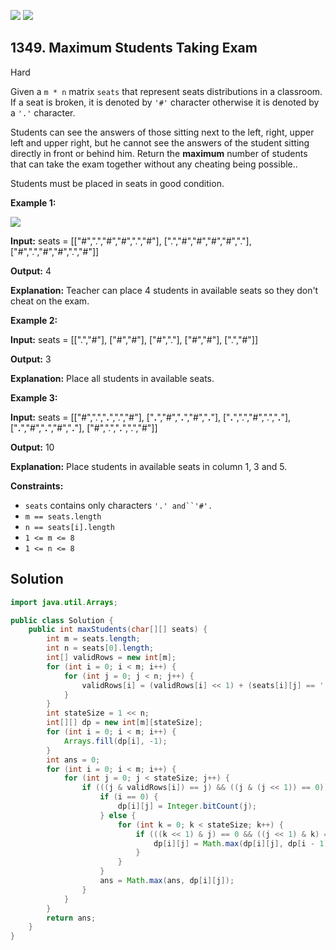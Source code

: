 [![](https://img.shields.io/github/stars/javadev/LeetCode-in-Java?label=Stars&style=flat-square)](https://github.com/javadev/LeetCode-in-Java)
[![](https://img.shields.io/github/forks/javadev/LeetCode-in-Java?label=Fork%20me%20on%20GitHub%20&style=flat-square)](https://github.com/javadev/LeetCode-in-Java/fork)

## 1349\. Maximum Students Taking Exam

Hard

Given a `m * n` matrix `seats` that represent seats distributions in a classroom. If a seat is broken, it is denoted by `'#'` character otherwise it is denoted by a `'.'` character.

Students can see the answers of those sitting next to the left, right, upper left and upper right, but he cannot see the answers of the student sitting directly in front or behind him. Return the **maximum** number of students that can take the exam together without any cheating being possible..

Students must be placed in seats in good condition.

**Example 1:**

![](https://assets.leetcode.com/uploads/2020/01/29/image.png)

**Input:** seats = \[\["#",".","#","#",".","#"], 
                    [".","#","#","#","#","."], 
                    ["#",".","#","#",".","#"]]

**Output:** 4

**Explanation:** Teacher can place 4 students in available seats so they don't cheat on the exam.

**Example 2:**

**Input:** seats = \[\[".","#"], 
                    ["#","#"], 
                    ["#","."], 
                    ["#","#"], 
                    [".","#"]]

**Output:** 3

**Explanation:** Place all students in available seats.

**Example 3:**

**Input:** seats = \[\["#",".","**.**",".","#"], 
                    ["**.**","#","**.**","#","**.**"], 
                    ["**.**",".","#",".","**.**"], 
                    ["**.**","#","**.**","#","**.**"], 
                    ["#",".","**.**",".","#"]]

**Output:** 10

**Explanation:** Place students in available seats in column 1, 3 and 5.

**Constraints:**

*   `seats` contains only characters `'.' and``'#'.`
*   `m == seats.length`
*   `n == seats[i].length`
*   `1 <= m <= 8`
*   `1 <= n <= 8`

## Solution

```java
import java.util.Arrays;

public class Solution {
    public int maxStudents(char[][] seats) {
        int m = seats.length;
        int n = seats[0].length;
        int[] validRows = new int[m];
        for (int i = 0; i < m; i++) {
            for (int j = 0; j < n; j++) {
                validRows[i] = (validRows[i] << 1) + (seats[i][j] == '.' ? 1 : 0);
            }
        }
        int stateSize = 1 << n;
        int[][] dp = new int[m][stateSize];
        for (int i = 0; i < m; i++) {
            Arrays.fill(dp[i], -1);
        }
        int ans = 0;
        for (int i = 0; i < m; i++) {
            for (int j = 0; j < stateSize; j++) {
                if (((j & validRows[i]) == j) && ((j & (j << 1)) == 0)) {
                    if (i == 0) {
                        dp[i][j] = Integer.bitCount(j);
                    } else {
                        for (int k = 0; k < stateSize; k++) {
                            if (((k << 1) & j) == 0 && ((j << 1) & k) == 0 && dp[i - 1][k] != -1) {
                                dp[i][j] = Math.max(dp[i][j], dp[i - 1][k] + Integer.bitCount(j));
                            }
                        }
                    }
                    ans = Math.max(ans, dp[i][j]);
                }
            }
        }
        return ans;
    }
}
```